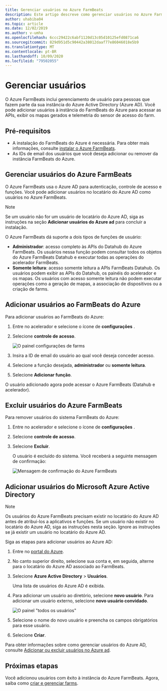 ```yaml
---
title: Gerenciar usuários no Azure FarmBeats
description: Este artigo descreve como gerenciar usuários no Azure FarmBeats.
author: uhabiba04
ms.topic: article
ms.date: 12/02/2019
ms.author: v-umha
ms.openlocfilehash: 6ccc29422c6abf1120d13c05d10125efd0871ca6
ms.sourcegitcommit: 829d951d5c90442a38012daaf77e86046018e5b9
ms.translationtype: MT
ms.contentlocale: pt-BR
ms.lasthandoff: 10/09/2020
ms.locfileid: "79502055"
---
```

# <a name="manage-users"></a>Gerenciar usuários

O Azure FarmBeats inclui gerenciamento de usuário para pessoas que fazem parte da sua instância do Azure Active Directory (Azure AD). Você pode adicionar usuários à instância do FarmBeats do Azure para acessar as APIs, exibir os mapas gerados e telemetria do sensor de acesso do farm.

## <a name="prerequisites"></a>Pré-requisitos

- A instalação do FarmBeats do Azure é necessária. Para obter mais informações, consulte [instalar o Azure FarmBeats](install-azure-farmbeats.md).
- As IDs de email dos usuários que você deseja adicionar ou remover da instância FarmBeats do Azure.

## <a name="manage-azure-farmbeats-users"></a>Gerenciar usuários do Azure FarmBeats

O Azure FarmBeats usa o Azure AD para autenticação, controle de acesso e funções. Você pode adicionar usuários no locatário do Azure AD como usuários no Azure FarmBeats.

> [!NOTE]
> Se um usuário não for um usuário de locatário do Azure AD, siga as instruções na seção **Adicionar usuários do Azure ad** para concluir a instalação.

O Azure FarmBeats dá suporte a dois tipos de funções de usuário:

 - **Administrador**: acesso completo às APIs do Datahub do Azure FarmBeats. Os usuários nessa função podem consultar todos os objetos do Azure FarmBeats Datahub e executar todas as operações do acelerador FarmBeats.
 - **Somente leitura**: acesso somente leitura a APIs FarmBeats Datahub. Os usuários podem exibir as APIs do Datahub, os painéis do acelerador e os mapas. Os usuários com acesso somente leitura não podem executar operações como a geração de mapas, a associação de dispositivos ou a criação de farms.

## <a name="add-users-to-azure-farmbeats"></a>Adicionar usuários ao FarmBeats do Azure

Para adicionar usuários ao FarmBeats do Azure:

1. Entre no acelerador e selecione o ícone de **configurações** .
2. Selecione **controle de acesso**.

    ![O painel configurações de farms](./media/create-farms-in-azure-farmbeats/settings-users-1.png)

3. Insira a ID de email do usuário ao qual você deseja conceder acesso.
4. Selecione a função desejada, **administrador** ou **somente leitura**.
5. Selecione **Adicionar função**.

O usuário adicionado agora pode acessar o Azure FarmBeats (Datahub e acelerador).

## <a name="delete-users-from-azure-farmbeats"></a>Excluir usuários do Azure FarmBeats

Para remover usuários do sistema FarmBeats do Azure:

1. Entre no acelerador e selecione o ícone de **configurações** .
2. Selecione **controle de acesso**.
3. Selecione **Excluir**.

   O usuário é excluído do sistema. Você receberá a seguinte mensagem de confirmação:

   ![Mensagem de confirmação do Azure FarmBeats](./media/create-farms-in-azure-farmbeats/manage-users-2.png)

## <a name="add-azure-ad-users"></a>Adicionar usuários do Microsoft Azure Active Directory

> [!NOTE]
> Os usuários do Azure FarmBeats precisam existir no locatário do Azure AD antes de atribuí-los a aplicativos e funções. Se um usuário não existir no locatário do Azure AD, siga as instruções nesta seção. Ignore as instruções se já existir um usuário no locatário do Azure AD.

Siga as etapas para adicionar usuários ao Azure AD:

1. Entre no [portal do Azure](https://portal.azure.com/).
2. No canto superior direito, selecione sua conta e, em seguida, alterne para o locatário do Azure AD associado ao FarmBeats.
3. Selecione **Azure Active Directory** > **Usuários**.

    Uma lista de usuários do Azure AD é exibida.

4. Para adicionar um usuário ao diretório, selecione **novo usuário**. Para adicionar um usuário externo, selecione **novo usuário convidado**.

    ![O painel "todos os usuários"](./media/create-farms-in-azure-farmbeats/manage-users-3.png)

5. Selecione o nome do novo usuário e preencha os campos obrigatórios para esse usuário.
6. Selecione **Criar**.

Para obter informações sobre como gerenciar usuários do Azure AD, consulte [Adicionar ou excluir usuários no Azure ad](https://docs.microsoft.com/azure/active-directory/fundamentals/add-users-azure-active-directory/).

## <a name="next-steps"></a>Próximas etapas

Você adicionou usuários com êxito à instância do Azure FarmBeats. Agora, saiba como [criar e gerenciar farms](manage-farms-in-azure-farmbeats.md#create-farms).
